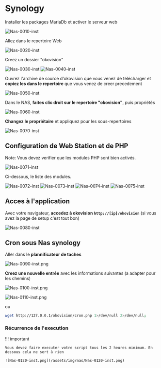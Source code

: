 # Synology

Installer les packages MariaDb et activer le serveur web

![Nas-0010-inst](/assets/img/nas/Nas-0010-inst.png)

Allez dans le repertoire Web

![Nas-0020-inst](/assets/img/nas/Nas-0020-inst.png)

Creez un dossier "okovision"

![Nas-0030-inst](/assets/img/nas/Nas-0030-inst.png)
![Nas-0040-inst](/assets/img/nas/Nas-0040-inst.png)

Ouvrez l'archive de source d'okovision que vous venez de télécharger et **copiez les dans le repertoire** que vous venez de creer precedement

![Nas-0050-inst](/assets/img/nas/Nas-0050-inst.png)

Dans le NAS, **faites clic droit sur le repertoire "okovision"**, puis propriétés

![Nas-0060-inst](/assets/img/nas/Nas-0060-inst.png)

**Changez le propriétaire** et appliquez pour les sous-repertoires

![Nas-0070-inst](/assets/img/nas/Nas-0070-inst.png)

## Configuration de Web Station et de PHP

Note: Vous devez verifier que les modules PHP sont bien activés.

![Nas-0071-inst](/assets/img/nas/Nas-0071-inst.png)

Ci-dessous, le liste des modules.

![Nas-0072-inst](/assets/img/nas/Nas-0072-inst.png)
![Nas-0073-inst](/assets/img/nas/Nas-0073-inst.png)
![Nas-0074-inst](/assets/img/nas/Nas-0074-inst.png)
![Nas-0075-inst](/assets/img/nas/Nas-0075-inst.png)

## Acces à l'application

Avec votre navigateur, **accedez à okovision `http://[ip]/okovision`** (si vous avez la page de setup c'est tout bon)

![Nas-0080-inst](/assets/img/nas/Nas-0080-inst.png)

## Cron sous Nas synology

Aller dans le **plannificateur de taches**

![Nas-0090-inst.png](/assets/img/nas/Nas-0090-inst.png)

**Creez une nouvelle entrée** avec les informations suivantes (a adapter pour les chemins)

![Nas-0100-inst.png](/assets/img/nas/Nas-0100-inst.png)

![Nas-0110-inst.png](/assets/img/nas/Nas-0110-inst.png)

ou

```bash
wget http://127.0.0.1/okovision/cron.php 1>/dev/null 2>/dev/null;
```

### Récurrence de l'execution

!!! important

    Vous devez faire executer votre script tous les 2 heures minimum. En dessous cela ne sert à rien

    ![Nas-0120-inst.png](/assets/img/nas/Nas-0120-inst.png)
